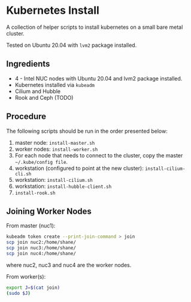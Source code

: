 # Kubernetes Install

A collection of helper scripts to install kubernetes on a small bare metal cluster.

Tested on Ubuntu 20.04 with `lvm2` package installed.

## Ingredients

* 4 - Intel NUC nodes with Ubuntu 20.04 and lvm2 package installed.
* Kubernetes installed via `kubeadm`
* Cilium and Hubble
* Rook and Ceph (TODO)

## Procedure

The following scripts should be run in the order presented below:

1. master node: `install-master.sh`
2. worker nodes: `install-worker.sh`
3. For each node that needs to connect to the cluster, copy the master `~/.kube/config file`.
4. workstation (configured to point at the new cluster): `install-cilium-cli.sh`
5. workstation: `install-cilium.sh`
6. workstation: `install-hubble-client.sh`
7. `install-rook.sh`

## Joining Worker Nodes

From master (nuc1):

```bash
kubeadm token create --print-join-command > join
scp join nuc2:/home/shane/
scp join nuc3:/home/shane/
scp join nuc4:/home/shane/
```

where nuc2, nuc3 and nuc4 are the worker nodes.

From worker(s):

```bash
export J=$(cat join)
(sudo $J)
```
